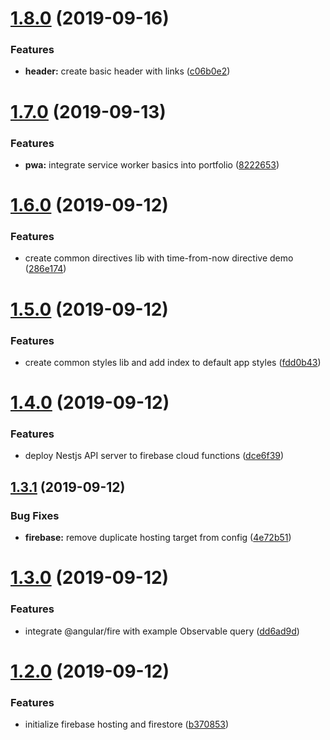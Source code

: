 # [1.8.0](https://github.com/drew-thompson/portfolio/compare/v1.7.0...v1.8.0) (2019-09-16)


### Features

* **header:** create basic header with links ([c06b0e2](https://github.com/drew-thompson/portfolio/commit/c06b0e2))

# [1.7.0](https://github.com/drew-thompson/portfolio/compare/v1.6.0...v1.7.0) (2019-09-13)


### Features

* **pwa:** integrate service worker basics into portfolio ([8222653](https://github.com/drew-thompson/portfolio/commit/8222653))

# [1.6.0](https://github.com/drew-thompson/portfolio/compare/v1.5.0...v1.6.0) (2019-09-12)


### Features

* create common directives lib with time-from-now directive demo ([286e174](https://github.com/drew-thompson/portfolio/commit/286e174))

# [1.5.0](https://github.com/drew-thompson/portfolio/compare/v1.4.0...v1.5.0) (2019-09-12)


### Features

* create common styles lib and add index to default app styles ([fdd0b43](https://github.com/drew-thompson/portfolio/commit/fdd0b43))

# [1.4.0](https://github.com/drew-thompson/portfolio/compare/v1.3.1...v1.4.0) (2019-09-12)


### Features

* deploy Nestjs API server to firebase cloud functions ([dce6f39](https://github.com/drew-thompson/portfolio/commit/dce6f39))

## [1.3.1](https://github.com/drew-thompson/portfolio/compare/v1.3.0...v1.3.1) (2019-09-12)


### Bug Fixes

* **firebase:** remove duplicate hosting target from config ([4e72b51](https://github.com/drew-thompson/portfolio/commit/4e72b51))

# [1.3.0](https://github.com/drew-thompson/portfolio/compare/v1.2.0...v1.3.0) (2019-09-12)


### Features

* integrate @angular/fire with example Observable query ([dd6ad9d](https://github.com/drew-thompson/portfolio/commit/dd6ad9d))

# [1.2.0](https://github.com/drew-thompson/portfolio/compare/v1.1.0...v1.2.0) (2019-09-12)


### Features

* initialize firebase hosting and firestore ([b370853](https://github.com/drew-thompson/portfolio/commit/b370853))
